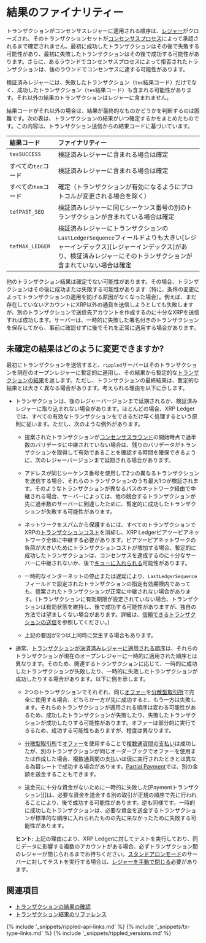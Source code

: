 # 結果のファイナリティー

トランザクションがコンセンサスレジャーに適用される順序は、[レジャー](ledgers.html)がクローズされ、そのトランザクションセットが[コンセンサスプロセス](intro-to-consensus.html)によって承認されるまで確定されません。最初に成功したトランザクションはその後で失敗する可能性があり、最初に失敗したトランザクションはその後で成功する可能性があります。さらに、あるラウンドでコンセンサスプロセスによって拒否されたトランザクションは、後のラウンドでコンセンサスに達する可能性があります。

検証済みレジャーには、失敗したトランザクション（`tec`結果コード）だけでなく、成功したトランザクション（`tes`結果コード）も含まれる可能性があります。それ以外の結果のトランザクションはレジャーに含まれません。

結果コードがそれ以外の場合は、結果が最終的なものかどうかを判断するのは困難です。次の表は、トランザクションの結果がいつ確定するかをまとめたものです。この内容は、トランザクション送信からの結果コードに基づいています。

| 結果コード       | ファイナリティー                                            |
|:----------------|:-----------------------------------------------------------|
| `tesSUCCESS` | 検証済みレジャーに含まれる場合は確定                              |
| すべての`tec`コード | 検証済みレジャーに含まれる場合は確定                        |
| すべての`tem`コード | 確定（トランザクションが有効になるようにプロトコルが変更される場合を除く） |
| `tefPAST_SEQ` | 検証済みレジャーに同じシーケンス番号の別のトランザクションが含まれている場合は確定 |
| `tefMAX_LEDGER` | 検証済みレジャーにトランザクションの`LastLedgerSequence`フィールドよりも大きい[レジャーインデックス][レジャーインデックス]があり、検証済みレジャーにそのトランザクションが含まれていない場合は確定 |

他のトランザクション結果は確定でない可能性があります。その場合、トランザクションはその後に成功または失敗する可能性があります（特に、条件の変更によってトランザクションの適用を妨げる原因がなくなった場合）。例えば、まだ存在していないアカウントにXRP以外の通貨を送信しようとしても失敗しますが、別のトランザクションで送信先アカウントを作成するのに十分なXRPを送信すれば成功します。サーバーは、一時的に失敗した署名付きのトランザクションを保存してから、事前に確認せずに後でそれを正常に適用する場合があります。

## 未確定の結果はどのように変更できますか?

最初にトランザクションを送信すると、`rippled`サーバーはそのトランザクションを現在のオープンレジャーに暫定的に適用し、その結果から暫定的な[トランザクションの結果](transaction-results.html)を返します。ただし、トランザクションの最終結果は、暫定的な結果とは大きく異なる場合があります。考えられる理由を以下に示します。

- トランザクションは、後のレジャーバージョンまで延期されるか、検証済みレジャーに取り込まれない場合があります。ほとんどの場合、XRP Ledgerでは、すべての有効なトランザクションをできるだけ早く処理するという原則に従います。ただし、次のような例外があります。
  
  - 提案されたトランザクションが[コンセンサスラウンド](consensus.html)の開始時点で過半数のバリデータに中継されていない場合は、残りのバリデータがトランザクションを取得して有効であることを確認する時間を確保できるように、次のレジャーバージョンまで延期される場合があります。
  
  - アドレスが同じシーケンス番号を使用して2つの異なるトランザクションを送信する場合、それらのトランザクションのうち最大1つが検証されます。そのようなトランザクションが異なるパスのネットワーク経由で中継される場合、サーバーによっては、他の競合するトランザクションが先に過半数のサーバーに到達したために、暫定的に成功したトランザクションが失敗する可能性があります。
  
  - ネットワークをスパムから保護するには、すべてのトランザクションでXRPの[トランザクションコスト](transaction-cost.html)を消却し、XRP Ledgerピアツーピアネットワーク全体に中継する必要があります。ピアツーピアネットワークの負荷が大きいためにトランザクションコストが増加する場合、暫定的に成功したトランザクションは、コンセンサスを達成するのに十分なサーバーに中継されないか、後で[キューに入れられる](transaction-queue.html)可能性があります。
  
  - 一時的なインターネットの停止または遅延により、`LastLedgerSequence`フィールドで設定されたトランザクションの指定有効期限内であっても、提案されたトランザクションが正常に中継されない場合があります。（トランザクションに有効期限が設定されていない場合、トランザクションは有効状態を維持し、後で成功する可能性がありますが、独自の方法では望ましくない場合があります。詳細は、[信頼できるトランザクションの送信](reliable-transaction-submission.html)を参照してください。)
  
  - 上記の要因が2つ以上同時に発生する場合もあります。

- 通常、[トランザクションが決済済みレジャーに適用される順序](ledgers.html#open-closed-and-validated-ledgers)は、それらのトランザクションが現在のオープンレジャーに一時的に適用された順序とは異なります。そのため、関連するトランザクションに応じて、一時的に成功したトランザクションが失敗したり、一時的に失敗したトランザクションが成功したりする場合があります。以下に例を示します。
  
   - 2つのトランザクションでそれぞれ、同じ[オファー](offers.html)を[分散型取引所](decentralized-exchange.html)で完全に使用する場合、どちらか一方が先に成功すると、もう一方は失敗します。それらのトランザクションが適用される順序は変わる可能性があるため、成功したトランザクションが失敗したり、失敗したトランザクションが成功したりする可能性があります。オファーは部分的に実行できるため、成功する可能性もありますが、程度は異なります。
  
  - [分散型取引所](decentralized-exchange.html)で[オファー](offers.html)を使用することで[複数通貨間の支払い](cross-currency-payments.html)は成功したが、別のトランザクションが同じオーダーブックでオファーを使用または作成した場合、複数通貨間の支払いは仮に実行されたときとは異なる為替レートで成功する場合があります。[Partial Payment](partial-payments.html)では、別の金額を送金することもできます。
  
  - 送金元に十分な資金がないために一時的に失敗した[Paymentトランザクション][]は、必要な資金を送金する別の取引が正規の順序で先に行われることにより、後で成功する可能性があります。逆も同様です。一時的に成功したトランザクションは、必要な資金を送金するトランザクションが標準的な順序に入れられたものの先に来なかったために失敗する可能性があります。
  
  **ヒント:** 上記の理由により、XRP Ledgerに対してテストを実行しており、同じデータに影響する複数のアカウントがある場合、必ずトランザクション間のレジャーが閉じられるまでお待ちください。[スタンドアロンモード](rippled-server-modes.html#サーバーをスタンドアロンモードで実行する理由)のサーバーに対してテストを実行する場合は、[レジャーを手動で閉じる](advance-the-ledger-in-stand-alone-mode.html)必要があります。


## 関連項目

- [トランザクションの結果の確認](look-up-transaction-results.html)
- [トランザクション結果のリファレンス](transaction-results.html)


<!--{# common link defs #}-->
{% include '_snippets/rippled-api-links.md' %} 
{% include '_snippets/tx-type-links.md' %} 
{% include '_snippets/rippled_versions.md' %}
